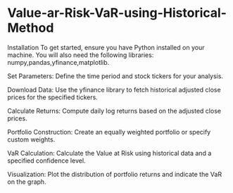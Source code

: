 # Value-ar-Risk-VaR-using-Historical-Method
Installation
To get started, ensure you have Python installed on your machine. You will also need the following libraries: numpy,pandas,yfinance,matplotlib.

Set Parameters: Define the time period and stock tickers for your analysis.

Download Data: Use the yfinance library to fetch historical adjusted close prices for the specified tickers.

Calculate Returns: Compute daily log returns based on the adjusted close prices.

Portfolio Construction: Create an equally weighted portfolio or specify custom weights.

VaR Calculation: Calculate the Value at Risk using historical data and a specified confidence level.

Visualization: Plot the distribution of portfolio returns and indicate the VaR on the graph.

